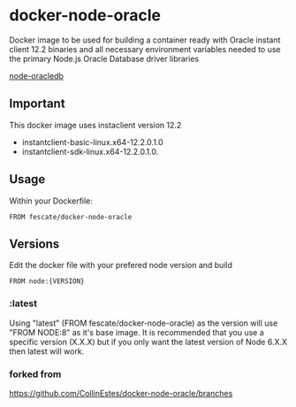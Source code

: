 # docker-node-oracle


Docker image to be used for building a container ready with Oracle instant client 12.2 binaries and all necessary environment variables needed to use the primary Node.js Oracle Database driver libraries

[node-oracledb](https://github.com/oracle/node-oracledb)

## Important

This docker image uses instaclient version 12.2
* instantclient-basic-linux.x64-12.2.0.1.0
* instantclient-sdk-linux.x64-12.2.0.1.0.

## Usage

Within your Dockerfile:

```
FROM fescate/docker-node-oracle
```


## Versions

Edit the docker file with your prefered node version and build

```
FROM node:{VERSION}
```


### :latest

Using "latest" (FROM fescate/docker-node-oracle) as the version will use "FROM NODE:8" as it's base image.  It is recommended that you use a specific version (X.X.X) but if you only want the latest version of Node 6.X.X then latest will work.


### forked from
https://github.com/CollinEstes/docker-node-oracle/branches
